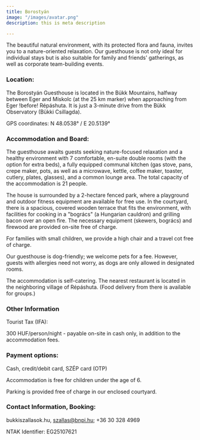 ```yaml
---
title: Borostyán
image: "/images/avatar.png"
description: this is meta description

---
```


The beautiful natural environment, with its protected flora and fauna, invites you to a nature-oriented relaxation. Our guesthouse is not only ideal for individual stays but is also suitable for family and friends' gatherings, as well as corporate team-building events.

### Location:

The Borostyán Guesthouse is located in the Bükk Mountains, halfway between Eger and Miskolc (at the 25 km marker) when approaching from Eger !before! Répáshuta. It is just a 3-minute drive from the Bükk Observatory (Bükki Csillagda).

GPS coordinates: N 48.0538° / E 20.5139°

### Accommodation and Board:

The guesthouse awaits guests seeking nature-focused relaxation and a healthy environment with 7 comfortable, en-suite double rooms (with the option for extra beds), a fully equipped communal kitchen (gas stove, pans, crepe maker, pots, as well as a microwave, kettle, coffee maker, toaster, cutlery, plates, glasses), and a common lounge area. The total capacity of the accommodation is 21 people.

The house is surrounded by a 2-hectare fenced park, where a playground and outdoor fitness equipment are available for free use. In the courtyard, there is a spacious, covered wooden terrace that fits the environment, with facilities for cooking in a "bogrács" (a Hungarian cauldron) and grilling bacon over an open fire. The necessary equipment (skewers, bogrács) and firewood are provided on-site free of charge.

For families with small children, we provide a high chair and a travel cot free of charge.

Our guesthouse is dog-friendly; we welcome pets for a fee. However, guests with allergies need not worry, as dogs are only allowed in designated rooms.

The accommodation is self-catering. The nearest restaurant is located in the neighboring village of Répáshuta. (Food delivery from there is available for groups.)

### Other Information

Tourist Tax (IFA):

300 HUF/person/night - payable on-site in cash only, in addition to the accommodation fees.

### Payment options:

Cash, credit/debit card, SZÉP card (OTP)

Accommodation is free for children under the age of 6.

Parking is provided free of charge in our enclosed courtyard.

### Contact Information, Booking:

bukkiszallasok.hu, szallas@bnpi.hu; +36 30 328 4969

NTAK Identifier: EG25107621